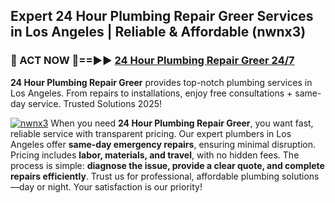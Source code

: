 ## Expert 24 Hour Plumbing Repair Greer Services in Los Angeles | Reliable & Affordable (nwnx3)  

<h3>🚿 ACT NOW 🌟==►► <a href="https://tinyurl.com/2ne6vx2x" rel="nofollow">24 Hour Plumbing Repair Greer 24/7</a></h3>

**24 Hour Plumbing Repair Greer** provides top-notch plumbing services in Los Angeles. From repairs to installations, enjoy free consultations + same-day service. Trusted Solutions 2025!

[![nwnx3](https://i.imgur.com/4PFF4AK.jpeg)](https://tinyurl.com/2ne6vx2x)
When you need **24 Hour Plumbing Repair Greer**, you want fast, reliable service with transparent pricing. Our expert plumbers in Los Angeles offer **same-day emergency repairs**, ensuring minimal disruption. Pricing includes **labor, materials, and travel**, with no hidden fees. The process is simple: **diagnose the issue, provide a clear quote, and complete repairs efficiently**. Trust us for professional, affordable plumbing solutions—day or night. Your satisfaction is our priority!